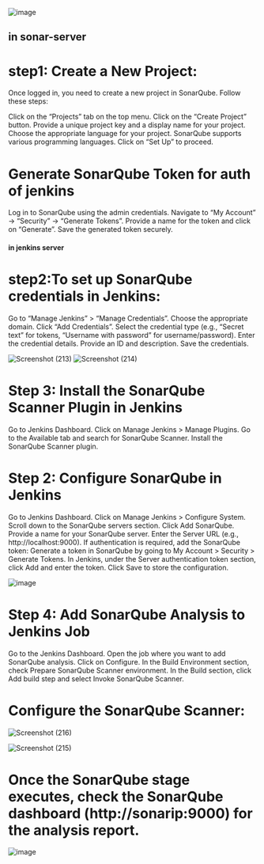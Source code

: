 
![image](https://github.com/user-attachments/assets/abdbd7b0-e750-4dc6-ad65-91a0c2e2599c)

## in sonar-server
# step1: Create a New Project:
Once logged in, you need to create a new project in SonarQube. Follow these steps:

Click on the “Projects” tab on the top menu.
Click on the “Create Project” button.
Provide a unique project key and a display name for your project.
Choose the appropriate language for your project. SonarQube supports various programming languages.
Click on “Set Up” to proceed.

# Generate SonarQube Token for auth of jenkins
Log in to SonarQube using the admin credentials.
Navigate to “My Account” -> “Security” -> “Generate Tokens”.
Provide a name for the token and click on “Generate”. Save the generated token securely.



#### in jenkins server
# step2:To set up SonarQube credentials in Jenkins:
Go to “Manage Jenkins” > “Manage Credentials”.
Choose the appropriate domain.
Click “Add Credentials”.
Select the credential type (e.g., “Secret text” for tokens, “Username with password” for username/password).
Enter the credential details.
Provide an ID and description.
Save the credentials.

![Screenshot (213)](https://github.com/user-attachments/assets/544ccc13-9ee2-47a9-be6e-7c9a91bfccb1)
![Screenshot (214)](https://github.com/user-attachments/assets/48cd16a8-56f7-4490-b310-151489f11346)

# Step 3: Install the SonarQube Scanner Plugin in Jenkins
Go to Jenkins Dashboard.
Click on Manage Jenkins > Manage Plugins.
Go to the Available tab and search for SonarQube Scanner.
Install the SonarQube Scanner plugin.

# Step 2: Configure SonarQube in Jenkins
Go to Jenkins Dashboard.
Click on Manage Jenkins > Configure System.
Scroll down to the SonarQube servers section.
Click Add SonarQube.
Provide a name for your SonarQube server.
Enter the Server URL (e.g., http://localhost:9000).
If authentication is required, add the SonarQube token:
Generate a token in SonarQube by going to My Account > Security > Generate Tokens.
In Jenkins, under the Server authentication token section, click Add and enter the token.
Click Save to store the configuration.

![image](https://github.com/user-attachments/assets/d55c740e-6d50-4c60-828f-5308941ce3f0)

# Step 4: Add SonarQube Analysis to Jenkins Job
Go to the Jenkins Dashboard.
Open the job where you want to add SonarQube analysis.
Click on Configure.
In the Build Environment section, check Prepare SonarQube Scanner environment.
In the Build section, click Add build step and select Invoke SonarQube Scanner.

# Configure the SonarQube Scanner:

![Screenshot (216)](https://github.com/user-attachments/assets/987934c7-2023-4267-af39-66131862302f)

![Screenshot (215)](https://github.com/user-attachments/assets/4ee0c4d9-168d-45bb-8c72-05567a4cd8ae)


# Once the SonarQube stage executes, check the SonarQube dashboard (http://sonarip:9000) for the analysis report.
![image](https://github.com/user-attachments/assets/333565c8-5b2a-4e9b-9285-3ee83144369b)

